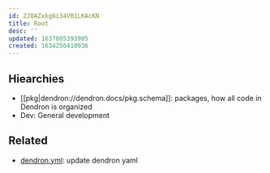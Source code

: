```yaml
---
id: ZJOAZxkg6i34VB1LKAcKN
title: Root
desc: ''
updated: 1637805393905
created: 1634256410936
---
```



## Hiearchies
- [[pkg|dendron://dendron.docs/pkg.schema]]: packages, how all code in Dendron is organized
- Dev: General development


## Related
- [dendron.yml](../dendron.yml): update dendron yaml
